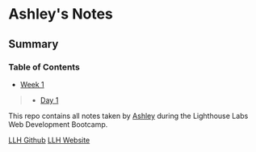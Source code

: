 # Ashley's Notes

## Summary

### Table of Contents 
* [Week 1](/Users/ashleychand/Desktop/focal/lighthouse-web-notes/Week_1)
> * [Day 1](/Users/ashleychand/Desktop/focal/lighthouse-web-notes/Week_1/Day_1)

This repo contains all notes taken by [Ashley](https://github.com/ashchandd) during the Lighthouse Labs Web Development Bootcamp.

[LLH Github](https://github.com/lighthouse-labs)
[LLH Website](https://www.lighthouselabs.ca/)
